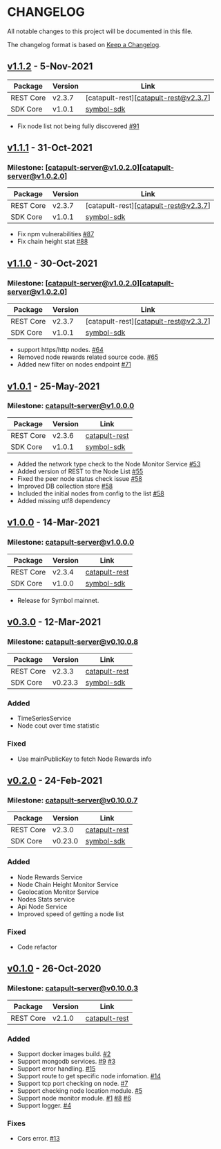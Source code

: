 # CHANGELOG
All notable changes to this project will be documented in this file.

The changelog format is based on [Keep a Changelog](https://keepachangelog.com/en/1.0.0/).

## [v1.1.2][v1.1.2] - 5-Nov-2021

Package  | Version  | Link
---|---|---
REST Core| v2.3.7 | [catapult-rest][catapult-rest@v2.3.7]
SDK Core| v1.0.1 | [symbol-sdk][symbol-sdk@v1.0.1]

- Fix node list not being fully discovered [#91](https://github.com/symbol/statistics-service/issues/91)

## [v1.1.1][v1.1.1] - 31-Oct-2021

### Milestone: [catapult-server@v1.0.2.0][catapult-server@v1.0.2.0]

Package  | Version  | Link
---|---|---
REST Core| v2.3.7 | [catapult-rest][catapult-rest@v2.3.7]
SDK Core| v1.0.1 | [symbol-sdk][symbol-sdk@v1.0.1]

- Fix npm vulnerabilities [#87](https://github.com/symbol/statistics-service/pull/87)
- Fix chain height stat [#88](https://github.com/symbol/statistics-service/pull/88)

## [v1.1.0][v1.1.0] - 30-Oct-2021

### Milestone: [catapult-server@v1.0.2.0][catapult-server@v1.0.2.0]

Package  | Version  | Link
---|---|---
REST Core| v2.3.7 | [catapult-rest][catapult-rest@v2.3.7]
SDK Core| v1.0.1 | [symbol-sdk][symbol-sdk@v1.0.1]

- support https/http nodes. [#64](https://github.com/symbol/statistics-service/pull/64)
- Removed node rewards related source code. [#65](https://github.com/symbol/statistics-service/issues/65)
- Added new filter on nodes endpoint [#71](https://github.com/symbol/statistics-service/issues/71)

## [v1.0.1][v1.0.1] - 25-May-2021

### Milestone: [catapult-server@v1.0.0.0][catapult-server@v1.0.0.0]

Package  | Version  | Link
---|---|---
REST Core| v2.3.6 | [catapult-rest][catapult-rest@v2.3.6]
SDK Core| v1.0.1 | [symbol-sdk][symbol-sdk@v1.0.1]

- Added the network type check to the Node Monitor Service [#53](https://github.com/nemgrouplimited/symbol-statistics-service/issues/53)
- Added version of REST to the Node List [#55](https://github.com/nemgrouplimited/symbol-statistics-service/issues/53)
- Fixed the peer node status check issue [#58](https://github.com/nemgrouplimited/symbol-statistics-service/pull/58)
- Improved DB collection store [#58](https://github.com/nemgrouplimited/symbol-statistics-service/pull/58)
- Included the initial nodes from config to the list [#58](https://github.com/nemgrouplimited/symbol-statistics-service/pull/58)
- Added missing utf8 dependency

## [v1.0.0][v1.0.0] - 14-Mar-2021

### Milestone: [catapult-server@v1.0.0.0][catapult-server@v1.0.0.0]

Package  | Version  | Link
---|---|---
REST Core| v2.3.4 | [catapult-rest][catapult-rest@v2.3.4]
SDK Core| v1.0.0 | [symbol-sdk][symbol-sdk@v1.0.0]

- Release for Symbol mainnet.

## [v0.3.0][v0.3.0] - 12-Mar-2021

### Milestone: [catapult-server@v0.10.0.8][catapult-server@v0.10.0.8]

Package  | Version  | Link
---|---|---
REST Core| v2.3.3 | [catapult-rest][catapult-rest@v2.3.3]
SDK Core| v0.23.3 | [symbol-sdk][symbol-sdk@v0.23.3]

### Added
- TimeSeriesService
- Node cout over time statistic

### Fixed
- Use mainPublicKey to fetch Node Rewards info

## [v0.2.0][v0.2.0] - 24-Feb-2021

### Milestone: [catapult-server@v0.10.0.7][catapult-server@v0.10.0.7]

Package  | Version  | Link
---|---|---
REST Core| v2.3.0 | [catapult-rest][catapult-rest@v2.3.3]
SDK Core| v0.23.0 | [symbol-sdk][symbol-sdk@v0.23.3-alpha]

### Added
- Node Rewards Service
- Node Chain Height Monitor Service
- Geolocation Monitor Service
- Nodes Stats service
- Api Node Service
- Improved speed of getting a node list

### Fixed
- Code refactor

## [v0.1.0][v0.1.0] - 26-Oct-2020

### Milestone: [catapult-server@v0.10.0.3](https://github.com/nemtech/catapult-server/releases/tag/v0.10.0.3)

Package  | Version  | Link
---|---|---
REST Core| v2.1.0 | [catapult-rest](https://github.com/nemtech/catapult-rest/releases/tag/v2.1.0)

### Added
- Support docker images build. [#2](https://github.com/nemgrouplimited/symbol-statistics-service/issues/2)
- Support mongodb services. [#9](https://github.com/nemgrouplimited/symbol-statistics-service/issues/9) [#3](https://github.com/nemgrouplimited/symbol-statistics-service/issues/3)
- Support error handling. [#15](https://github.com/nemgrouplimited/symbol-statistics-service/issues/15)
- Support route to get specific node infomation. [#14](https://github.com/nemgrouplimited/symbol-statistics-service/issues/14)
- Support tcp port checking on node. [#7](https://github.com/nemgrouplimited/symbol-statistics-service/issues/7)
- Support checking node location module. [#5](https://github.com/nemgrouplimited/symbol-statistics-service/issues/5)
- Support node monitor module. [#1](https://github.com/nemgrouplimited/symbol-statistics-service/issues/1) [#8](https://github.com/nemgrouplimited/symbol-statistics-service/issues/8) [#6](https://github.com/nemgrouplimited/symbol-statistics-service/issues/6)
- Support logger. [#4](https://github.com/nemgrouplimited/symbol-statistics-service/issues/4)

### Fixes
- Cors error. [#13](https://github.com/nemgrouplimited/symbol-statistics-service/issues/13)

[v1.1.2]: https://github.com/symbol/statistics-service/releases/tag/v1.1.2
[v1.1.1]: https://github.com/symbol/statistics-service/releases/tag/v1.1.1
[v1.1.0]: https://github.com/symbol/statistics-service/releases/tag/v1.1.0

[v1.0.1]: https://github.com/nemfoundation/symbol-statistics-service/releases/tag/v1.0.1
[v1.0.0]: https://github.com/nemfoundation/symbol-statistics-service/releases/tag/v1.0.0
[v0.3.0]: https://github.com/nemfoundation/symbol-statistics-service/releases/tag/v0.3.0
[v0.2.0]: https://github.com/nemfoundation/symbol-statistics-service/releases/tag/v0.2.0
[v0.1.0]: https://github.com/nemfoundation/symbol-statistics-service/releases/tag/v0.1.0

[catapult-server@v0.10.0.7]: https://github.com/nemtech/catapult-server/releases/tag/v0.10.0.7
[catapult-server@v0.10.0.8]: https://github.com/nemtech/catapult-server/releases/tag/v0.10.0.8
[catapult-server@v1.0.0.0]: https://github.com/nemtech/catapult-server/releases/tag/v1.0.0.0

[symbol-sdk@v0.23.3-alpha]: https://www.npmjs.com/package/symbol-sdk/v/0.23.3-alpha-202102181227
[symbol-sdk@v0.23.3]: https://www.npmjs.com/package/symbol-sdk/v/0.23.3
[symbol-sdk@v1.0.0]: https://www.npmjs.com/package/symbol-sdk/v/1.0.0
[symbol-sdk@v1.0.1]: https://www.npmjs.com/package/symbol-sdk/v/1.0.1

[catapult-rest@v2.3.3]: https://github.com/nemtech/catapult-rest/releases/tag/v2.3.3
[catapult-rest@v2.3.4]: https://github.com/nemtech/catapult-rest/releases/tag/v2.3.4
[catapult-rest@v2.3.6]: https://github.com/nemtech/catapult-rest/releases/tag/v2.3.6
